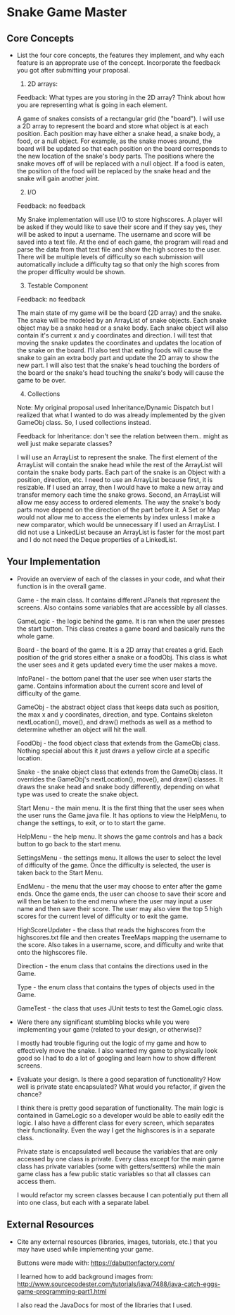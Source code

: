 # Snake Game Master


## Core Concepts


- List the four core concepts, the features they implement, and why each feature
  is an approprate use of the concept. Incorporate the feedback you got after
  submitting your proposal.
  
  1. 2D arrays:
  
  Feedback: What types are you storing in the 2D array? 
  Think about how you are representing what is going in each element.
  
  A game of snakes consists of a rectangular grid (the "board"). I will use a 2D array to represent
  the board and store what object is at each position. Each position may have either a snake head, 
  a snake body, a food, or a null object. For example, as the snake moves around, the board will be 
  updated so that each position on the board corresponds to the new location of the snake's body 
  parts. The positions where the snake moves off of will be replaced with a null object. If a food 
  is eaten, the position of the food will be replaced by the snake head and the snake will gain 
  another joint. 

  2. I/O 
  
  Feedback: no feedback
  
  My Snake implementation will use I/O to store highscores. A player will be asked if they would 
  like to save their score and if they say yes, they will be asked to input a username. 
  The username and score will be saved into a text file. At the end of each game, the program will 
  read and parse the data from that text file and show the high scores to the user. There will be 
  multiple levels of difficulty so each submission will automatically include a difficulty tag so 
  that only the high scores from the proper difficulty would be shown. 

  3. Testable Component
  
  Feedback: no feedback
  
  The main state of my game will be the board (2D array) and the snake. The snake will be modeled by
  an ArrayList of snake objects. Each snake object may be a snake head or a snake body. Each snake 
  object will also contain it's current x and y coordinates and direction. I will test that moving 
  the snake updates the coordinates and updates the location of the snake on the board. I'll also
  test that eating foods will cause the snake to gain an extra body part and update the 2D array 
  to show the new part. I will also test that the snake's head touching the borders of the 
  board or the snake's head touching the snake's body will cause the game to be over.


  4. Collections
  
  Note: My original proposal used Inheritance/Dynamic Dispatch but I realized that what I wanted to 
  do was already implemented by the given GameObj class. So, I used collections instead. 
  
  Feedback for Inheritance: don't see the relation between them.. might as well just make separate classes?
  
  I will use an ArrayList to represent the snake. The first element of the ArrayList will contain 
  the snake head while the rest of the ArrayList will contain the snake body parts. Each part of 
  the snake is an Object with a position, direction, etc. I need to use an ArrayList because first, 
  it is resizable. If I used an array, then I would have to make a new array and transfer memory 
  each time the snake grows. Second, an ArrayList will allow me easy access to ordered elements. 
  The way the snake's body parts move depend on the direction of the part before it. A Set or Map 
  would not allow me to access the elements by index unless I make a new comparator, which would 
  be unnecessary if I used an ArrayList. I did not use a LinkedList because an ArrayList is faster 
  for the most part and I do not need the Deque properties of a LinkedList.


## Your Implementation

- Provide an overview of each of the classes in your code, and what their
  function is in the overall game.
  
  Game - the main class. It contains different JPanels that represent the screens. Also contains
  some variables that are accessible by all classes.
  
  GameLogic - the logic behind the game. It is ran when the user presses the start button. This
  class creates a game board and basically runs the whole game.
  
  Board - the board of the game. It is a 2D array that creates a grid. Each position of the grid
  stores either a snake or a foodObj. This class is what the user sees and it gets updated every
  time the user makes a move.
  
  InfoPanel - the bottom panel that the user see when user starts the game. Contains information
  about the current score and level of difficulty of the game.
  
  GameObj - the abstract object class that keeps data such as position, the max x and y 
  coordinates, direction, and type. Contains skeleton nextLocation(), move(), and draw() methods 
  as well as a method to determine whether an object will hit the wall.
  
  FoodObj - the food object class that extends from the GameObj class. Nothing special about this
  it just draws a yellow circle at a specific location.
  
  Snake - the snake object class that extends from the GameObj class. It overrides the GameObj's 
  nextLocation(), move(), and draw() classes. It draws the snake head and snake body differently, 
  depending on what type was used to create the snake object.
  
  Start Menu - the main menu. It is the first thing that the user sees when the user runs the 
  Game.java file. It has options to view the HelpMenu, to change the settings, to exit, or to
  to start the game.
  
  HelpMenu - the help menu. It shows the game controls and has a back button to go back to the
  start menu.
  
  SettingsMenu - the settings menu. It allows the user to select the level of difficulty of the 
  game. Once the difficulty is selected, the user is taken back to the Start Menu.
  
  EndMenu - the menu that the user may choose to enter after the game ends. Once the game ends,
  the user can choose to save their score and will then be taken to the end menu where the user
  may input a user name and then save their score. The user may also view the top 5 high scores
  for the current level of difficulty or to exit the game. 
  
  HighScoreUpdater - the class that reads the highscores from the highscores.txt file and then
  creates TreeMaps mapping the username to the score. Also takes in a username, score, and
  difficulty and write that onto the highscores file.
  
  Direction - the enum class that contains the directions used in the Game.
  
  Type - the enum class that contains the types of objects used in the Game.
  
  GameTest - the class that uses JUnit tests to test the GameLogic class.

- Were there any significant stumbling blocks while you were implementing your
  game (related to your design, or otherwise)?
  
  I mostly had trouble figuring out the logic of my game and how to effectively move the snake. 
  I also wanted my game to physically look good so I had to do a lot of googling and learn how to 
  show different screens. 


- Evaluate your design. Is there a good separation of functionality? How well is
  private state encapsulated? What would you refactor, if given the chance?
  
  I think there is pretty good separation of functionality. The main logic is contained in GameLogic
   so a developer would be able to easily edit the logic. I also have a different class for every 
   screen, which separates their functionality. Even the way I get the highscores is in a separate class.
  
  Private state is encapsulated well because the variables that are only accessed by one class is 
  private. Every class except for the main game class has private variables (some with getters/settters)
  while the main game class has a few public static variables so that all classes can access them.
  
  I would refactor my screen classes because I can potentially put them all into one class, 
  but each with a separate label. 


## External Resources

- Cite any external resources (libraries, images, tutorials, etc.) that you may
  have used while implementing your game.
  
  Buttons were made with: https://dabuttonfactory.com/
  
  I learned how to add background images from: http://www.sourcecodester.com/tutorials/java/7488/java-catch-eggs-game-programming-part1.html
  
  I also read the JavaDocs for most of the libraries that I used.
